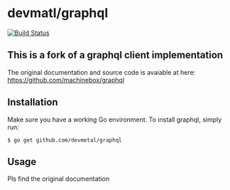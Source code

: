 # devmatl/graphql
[![Build Status](https://travis-ci.org/devmetal/graphql.svg?branch=master)](https://travis-ci.org/devmetal/graphql)

## This is a fork of a graphql client implementation

The original documentation and source code is avaiable at here: https://github.com/machinebox/graphql 


## Installation
Make sure you have a working Go environment. To install graphql, simply run:

```
$ go get github.com/devmetal/graphql
```

## Usage

Pls find the original documentation
